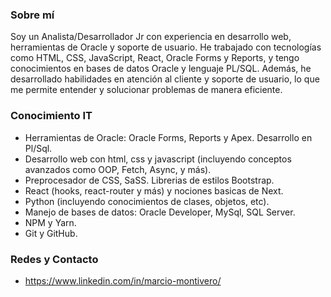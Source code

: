### Sobre mí
Soy un Analista/Desarrollador Jr con experiencia en desarrollo web, herramientas de Oracle y soporte de usuario. He trabajado con tecnologías como HTML, CSS, JavaScript, React, Oracle Forms y Reports, y tengo conocimientos en bases de datos Oracle y lenguaje PL/SQL. Además, he desarrollado habilidades en atención al cliente y soporte de usuario, lo que me permite entender y solucionar problemas de manera eficiente.
### Conocimiento IT
- Herramientas de Oracle: Oracle Forms, Reports y Apex. Desarrollo en Pl/Sql.
- Desarrollo web con html, css y javascript (incluyendo conceptos avanzados como OOP, Fetch, Async, y más).
- Preprocesador de CSS, SaSS. Librerias de estilos Bootstrap.
- React (hooks, react-router y más) y nociones basicas de Next.
- Python (incluyendo conocimientos de clases, objetos, etc).
- Manejo de bases de datos: Oracle Developer, MySql, SQL Server.
- NPM y Yarn.
- Git y GitHub.

### Redes y Contacto
- https://www.linkedin.com/in/marcio-montivero/
